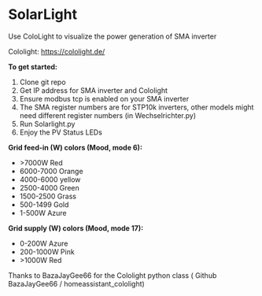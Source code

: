 # SolarLight
Use ColoLight to visualize the power generation of SMA inverter 

Cololight: https://cololight.de/


**To get started:**

1) Clone git repo
2) Get IP address for SMA inverter and Cololight
3) Ensure modbus tcp is enabled on your SMA inverter
4) The SMA register numbers are for STP10k inverters, other models might need different register numbers (in Wechselrichter.py)
5) Run Solarlight.py <inverter ip> <cololight ip> 
6) Enjoy the PV Status LEDs 



**Grid feed-in (W) colors (Mood, mode 6):**
     
 - \>7000W     Red
 - 6000-7000   Orange
 - 4000-6000   yellow
 - 2500-4000   Green
 - 1500-2500   Grass       
 - 500-1499    Gold
 - 1-500W      Azure
        
**Grid supply (W) colors (Mood, mode 17):**

 - 0-200W     Azure
 - 200-1000W  Pink
 - \>1000W    Red
               
        
Thanks to BazaJayGee66 for the Cololight python class ( Github BazaJayGee66 / homeassistant_cololight)
        
